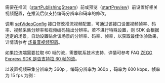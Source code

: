 <div class="mk-warning">

需要在推流（[startPublishingStream](@startPublishingStream)）前或预览（[startPreview](@startPreview)）前设置好相关视频配置，在推流后仅支持编码分辨率和码率的修改。
</div>

调用 [setVideoConfig](@setVideoConfig) 接口修改推流视频配置，可通过该接口设置视频帧率、码率、视频采集分辨率和视频编码输出分辨率。若不进行特殊设置，则 SDK 会根据选定的场景，自动设置贴合该场景的分辨率、码率、帧率，以获取最佳体验效果，详情请参考 [场景音视频配置](!video_proflie)。

<div class="mk-hint">

如果拉流端需要拉取 60 帧的流，需要联系技术支持，详情可参考 FAQ [ZEGO Express SDK 是否支持拉 60 帧的流](https://doc-zh.zego.im/faq/Pull_the_stream_of_60_frames)。
</div>

以设置视频采集分辨率为 360p ，编码分辨率为 360p ，码率为 600 kbps，帧率为 15 fps 为例：





